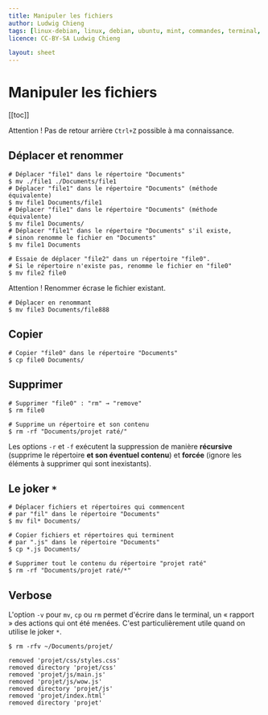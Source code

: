 ```yaml
---
title: Manipuler les fichiers
author: Ludwig Chieng
tags: [linux-debian, linux, debian, ubuntu, mint, commandes, terminal, shell, bash]
licence: CC-BY-SA Ludwig Chieng

layout: sheet
---
```


# Manipuler les fichiers

[[toc]]

Attention ! Pas de retour arrière `Ctrl+Z` possible à ma connaissance.


## Déplacer et renommer

``` shell
# Déplacer "file1" dans le répertoire "Documents"
$ mv ./file1 ./Documents/file1
# Déplacer "file1" dans le répertoire "Documents" (méthode équivalente)
$ mv file1 Documents/file1
# Déplacer "file1" dans le répertoire "Documents" (méthode équivalente)
$ mv file1 Documents/
# Déplacer "file1" dans le répertoire "Documents" s'il existe,
# sinon renomme le fichier en "Documents"
$ mv file1 Documents
```

``` shell
# Essaie de déplacer "file2" dans un répertoire "file0".
# Si le répertoire n'existe pas, renomme le fichier en "file0"
$ mv file2 file0
```

Attention ! Renommer écrase le fichier existant.

``` shell
# Déplacer en renommant
$ mv file3 Documents/file888
```


## Copier

``` shell
# Copier "file0" dans le répertoire "Documents"
$ cp file0 Documents/
```


## Supprimer

``` shell
# Supprimer "file0" : "rm" → "remove"
$ rm file0
```

``` shell
# Supprime un répertoire et son contenu
$ rm -rf "Documents/projet raté/"
```

Les options `-r` et `-f` exécutent la suppression de manière **récursive** (supprime le répertoire **et son éventuel contenu**) et **forcée** (ignore les éléments à supprimer qui sont inexistants).


## Le joker `*`

``` shell
# Déplacer fichiers et répertoires qui commencent
# par "fil" dans le répertoire "Documents"
$ mv fil* Documents/

# Copier fichiers et répertoires qui terminent
# par ".js" dans le répertoire "Documents"
$ cp *.js Documents/

# Supprimer tout le contenu du répertoire "projet raté"
$ rm -rf "Documents/projet raté/*"
```


## Verbose

L'option `-v` pour `mv`, `cp` ou `rm` permet d'écrire dans le terminal, un « rapport » des actions qui ont été menées. C'est particulièrement utile quand on utilise le joker `*`.

``` shell
$ rm -rfv ~/Documents/projet/
```
``` shell
removed 'projet/css/styles.css'
removed directory 'projet/css'
removed 'projet/js/main.js'
removed 'projet/js/wow.js'
removed directory 'projet/js'
removed 'projet/index.html'
removed directory 'projet'
```
